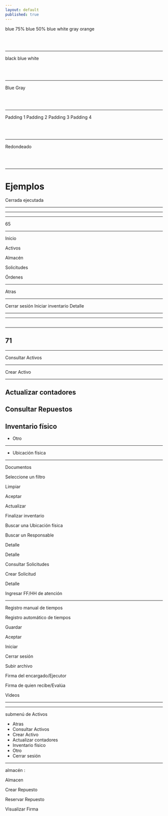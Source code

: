 ```yaml
---
layout: default
published: true
---
```


<!-- ⚡⚡ COMENTAR ANTES DE PUBLICAR ⚡⚡ -->
<head><script src="//code.iconify.design/1/1.0.6/iconify.min.js"></script></head>

<!-- button colors: bg-[color]  -->

<a class="btn cl-white bg-blue">blue</a>
<a class="btn cl-white bg-blue-75">75% blue</a>
<a class="btn cl-white bg-blue-50">50% blue</a>
<a class="btn cl-blue bg-white">white</a>
<a class="btn cl-blue bg-gray">gray</a>
<a class="btn cl-white bg-orange">orange</a>

<br><br>
<hr>

<!-- button text: cl-[color] -->
<a class="btn cl-black bg-white">black</a>
<a class="btn cl-blue bg-white">blue</a>
<a class="btn cl-white bg-blue">white</a>

<br><br>
<hr>

<!-- button borders: bd-[color] -->

<a class="btn cl-black bg-white bd-blue">Blue</a>
<a class="btn cl-black bg-white bd-gray">Gray</a>

<br><br>
<hr>

<!-- buttons paddings: px-[1-4] -->

<a class="btn cl-black bg-white bd-gray px-1">Padding 1</a>
<a class="btn cl-black bg-white bd-gray px-2">Padding 2</a>
<a class="btn cl-black bg-white bd-gray px-3">Padding 3</a>
<a class="btn cl-black bg-white bd-gray px-4">Padding 4</a>

<br><br>
<hr>

<!-- rounded buttons: btn-rounded -->

<a class="btn cl-black bg-white bd-gray px-4 btn-rounded">Redondeado</a>


<br><br>
<hr>

<!-- examples -->

<h1>Ejemplos</h1>

<!-- cerrada ejecutada -->
<a class="btn cl-white bg-blue btn-rounded"><span class="mdi mdi-circle cl-white pr-1"></span><span class="pr-1">Cerrada ejecutada</span></a>

<hr>

<!-- menu open -->
<a class="btn cl-white bg-blue"><span class="mdi mdi-menu cl-white fs-2"></span></a>

<hr>

<!-- upload -->
<a class="btn cl-white bg-blue fs-2"><span class="iconify btn-icon cl-white" data-icon="mdi-download"></span><span class="dot bg-af-green"></span></a>

<!-- download -->
<a class="btn cl-white bg-blue fs-2"><span class="iconify btn-icon cl-white" data-icon="mdi-upload"></span><span class="dot bg-af-red"></span></a>


<hr>

<!-- 65 -->
<a class="btn cl-white bg-orange px-5">65</a>

<hr>

<!-- home -->
<a class="btn cl-black bg-white pl-2 pr-3 bd-gray"><span class="iconify cl-black fs-2 pr-1" data-icon="mdi-home-outline"></span> Inicio</a>

<!-- activos -->
<a class="btn cl-black bg-white pl-2 pr-3 bd-gray"><span class="iconify cl-black fs-2 pr-1" data-icon="mdi-home-city-outline"></span> Activos</a>

<!-- almacen -->
<a class="btn cl-black bg-white pl-2 pr-3 bd-gray"><span class="iconify cl-black fs-2 pr-1" data-icon="mdi-warehouse"></span> Almacén</a>

<!-- solicitudes -->
<a class="btn cl-black bg-white pl-2 pr-3 bd-gray"><span class="iconify cl-black fs-2 pr-1" data-icon="mdi-card-text-outline"></span> Solicitudes</a>

<!-- órdenes -->
<a class="btn cl-black bg-white pl-2 pr-3 bd-gray"><span class="iconify cl-black fs-2 pr-1" data-icon="mdi-text-box-outline"></span> Órdenes</a>


<hr>

<a class="btn cl-black bg-white pl-6 pr-6 bd-gray"><span class="iconify cl-black fs-2 pr-" data-icon="mdi-arrow-left-thick"></span> Atras</a>

<hr>

<a class="btn cl-white bg-blue px-3"> Cerrar sesión</a>
<a class="btn cl-white bg-blue px-3"> Iniciar inventario</a>
<a class="btn cl-black bg-blue-25 bd-blue px-4"> Detalle</a>

<hr>

<a class="fab cl-white bg-blue box-shadow"><span class="iconify cl-white fs-2" data-icon="mdi-filter-variant"></span></a>


----
<a class="fab cl-white bg-blue box-shadow"><span class="iconify cl-white fs-2" data-icon="mdi-update"></span></a>
---

<a class="fab cl-white bg-blue box-shadow"><span class="iconify cl-white fs-2" data-icon="mdi-wechat"></span></a>
----


<a class="fab cl-white bg-blue box-shadow"><span class="iconify cl-white fs-2" data-icon="mdi-paperclip"></span></a>
----------

<a class="fab cl-white bg-blue box-shadow"><span class="iconify cl-white fs-2" data-icon="mdi-account-multiple-outline"></span></a>
----------------
<a class="fab cl-white bg-blue box-shadow"><span class="iconify cl-white fs-2" data-icon="mdi-check-circle"></span></a>
---------------------

<a class="fab cl-white bg-blue box-shadow"><span class="iconify cl-white fs-2" data-icon="mdi-format-list-checks"></span></a>

-------------------------------------
<a class="fab cl-white bg-blue box-shadow"><span class="iconify cl-white fs-2" data-icon="mdi-close"></span></a>
-------------------------------

<a class="btn cl-black bg-white px-5">71</a>
-------------------------------------

<span class="iconify icon cl-red bg-white" data-icon="mdi-delete-outline"></span></a>



<hr>

<span class="iconify icon cl-white bg-blue" data-icon="mdi-dots-vertical"></span></a>

<a class="btn cl-black bg-white bd-gray px-4"><span class="iconify cl-black" data-icon="mdi-magnify"></span> Consultar Activos</a> 

----------
<a class="btn cl-black bg-white bd-gray px-4"><span class="iconify cl-black" data-icon="mdi-file-plus-outline"></span> Crear Activo </a>


-------

<a class="btn cl-black bg-white bd-gray px-4"><span class="iconify cl-black" data-icon="mdi-clock-outline"></span> Actualizar contadores </a>
-------------------------



<a class="btn cl-black bg-white bd-gray px-4"><span class="iconify cl-black" data-icon="mdi-magnify"></span> Consultar Repuestos</a> 
---------------

<a class="btn cl-black bg-white bd-gray px-4"><span class="iconify cl-black" data-icon="mdi-format-list-bulleted-square"></span> Inventario físico </a>
------

- <a class="btn cl-black bg-white bd-gray px-6"><span class="iconify cl-black" data-icon="mdi-text-search"></span> Otro </a>
---

- <a class="btn cl-black bg-white bd-gray px-6"><span class="iconify cl-black" data-icon="mdi-map-marker-outline"></span> Ubicación física </a>

-------
<a class="btn cl-black bg-white bd-gray px-4"><span class="iconify cl-black" data-icon="mdi-file-outline"></span> Documentos</a>


<span class="iconify icon cl-black bg-white" data-icon="mdi-download"></span></a>

<a class="btn cl-black bg-white bd-gray px-5"></span>Seleccione un filtro</a>


<a class="btn cl-white bg-blue px-3"> Limpiar</a>

<a class="btn cl-white bg-blue px-3"> Aceptar</a>






<a class="btn cl-black bg-blue-25 bd-blue px-6">Actualizar</a>

<a class="btn cl-white bg-red 25 px-6">Finalizar inventario</a>





<a class="btn cl-black bg-white bd-yellow btn-rounded"><span class="mdi mdi-magnify pr-3"></span><span class="pr-4">Buscar una Ubicación física</span></a>

<a class="btn cl-black bg-white bd-yellow btn-rounded"><span class="mdi mdi-magnify pr-3"></span><span class="pr-4">Buscar un Responsable </span></a>



<a class="btn bg-peach bd-peach px-6">Detalle</a>

<a class="btn bg-mint bd-mint px-6">Detalle</a>

<a class="btn cl-black bg-white bd-gray px-4"><span class="iconify cl-black" data-icon="mdi-magnify"></span> Consultar Solicitudes</a> 

<a class="btn cl-black bg-white bd-gray px-4"><span class="iconify cl-black" data-icon="mdi-file-document-plus-outline"></span> Crear Solicitud </a>

<a class="btn cl-black bg-white bd-yellow px-6"> Detalle</a>


<a class="btn cl-white bg-green px-6">Ingresar FF/HH de atención </a>





<hr>
<a class="btn cl-black bg-white pl-2 pr-3 bd-gray"><span class="mdi mdi-circle cl-gray pr-1"></span> Registro manual de tiempos</a>

 
<a class="btn cl-black bg-white pl-2 pr-3 bd-gray"><span class="mdi mdi-circle cl-gray pr-1"></span> Registro automático de tiempos</a>


<a class="btn cl-white bg-blue px-6"> Guardar</a>

<a class="btn cl-white bg-blue px-6"> Aceptar</a>

<a class="btn cl-white bg-green px-6"> Iniciar</a>

<a class="btn cl-white bg-blue px-6"> Cerrar sesión </a>


<a class="fab cl-white bg-blue box-shadow"><span class="iconify cl-white fs-2" data-icon="mdi-paperclip"></span></a>

<a class="btn cl-white bg-blue px-6"> Subir archivo </a>


<a class="btn cl-black bg-white bd-gray px-4"><span class="iconify cl-black" data-icon="mdi-file-outline"></span> Firma del encargado/Ejecutor</a> 


<a class="btn cl-black bg-white bd-gray px-4"><span class="iconify cl-black" data-icon="mdi-file-outline"></span> Firma de quien recibe/Evalúa</a>

<a class="btn cl-black bg-white bd-gray px-4"><span class="iconify cl-black" data-icon="mdi-video-outline"></span> Videos</a>

-------------

<a class="fab cl-white bg-blue box-shadow"><span class="iconify cl-white fs-2" data-icon="mdi-file-edit-outline"></span></a>




<a class="fab cl-white bg-blue box-shadow"><span class="iconify cl-white fs-2" data-icon="mdi-account-plus-outline"></span></a>

<a class="fab cl-white bg-blue box-shadow"><span class="iconify cl-white fs-2" data-icon="mdi-square-edit-outline"></span></a>

<a class="fab cl-white bg-blue box-shadow"><span class="iconify cl-white fs-2" data-icon="mdi-scan-helper"></span></a> 



--------------
submenú de Activos

- <a class="btn cl-black bg-white pl-6 pr-6 bd-gray"><span class="iconify cl-black fs-2 pr-" data-icon="mdi-arrow-left-thick"></span> Atras</a>
-  <a class="btn cl-black bg-white bd-gray px-4"><span class="iconify cl-black" data-icon="mdi-magnify"></span> Consultar Activos</a>
- <a class="btn cl-black bg-white bd-gray px-4"><span class="iconify cl-black" data-icon="mdi-file-plus-outline"></span> Crear Activo </a>
- <a class="btn cl-black bg-white bd-gray px-4"><span class="iconify cl-black" data-icon="mdi-clock-outline"></span> Actualizar contadores </a>
- <a class="btn cl-black bg-white bd-gray px-4"><span class="iconify cl-black" data-icon="mdi-format-list-bulleted-square"></span> Inventario físico </a> 
-  <a class="btn cl-black bg-white bd-gray px-4"><span class="iconify cl-black" data-icon="mdi-text-search"></span> Otro</a> 
- <a class="btn cl-white bg-blue px-6"> Cerrar sesión </a>

-------------------------------------


almacén :

<a class="btn cl-black bg-white bd-gray px-4"><span class="iconify cl-black" data-icon="mdi-warehouse"></span> Almacen </a>

<a class="btn cl-black bg-white bd-gray px-6"><span class="iconify cl-black" data-icon="mdi-file-plus-outline"></span> Crear Repuesto </a> 


<a class="btn cl-black bg-white bd-gray px-6"><span class="iconify cl-black" data-icon="mdi-calendar-multiple-check"></span> Reservar Repuesto   </a>


<a class="btn cl-w black bd-blue bg-white px-6"> Visualizar Firma </a>

